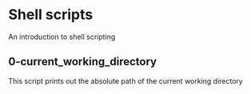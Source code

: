 # Shell scripts

 An introduction to shell scripting

## 0-current_working_directory

 This script prints out the absolute path of the current working directory
